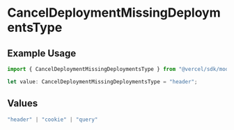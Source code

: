 # CancelDeploymentMissingDeploymentsType

## Example Usage

```typescript
import { CancelDeploymentMissingDeploymentsType } from "@vercel/sdk/models/operations/canceldeployment.js";

let value: CancelDeploymentMissingDeploymentsType = "header";
```

## Values

```typescript
"header" | "cookie" | "query"
```